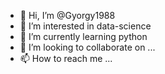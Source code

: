 - 👋 Hi, I’m @Gyorgy1988
- 👀 I’m interested in data-science
- 🌱 I’m currently learning python
- 💞️ I’m looking to collaborate on ...
- 📫 How to reach me ...

<!---
Gyorgy1988/Gyorgy1988 is a ✨ special ✨ repository because its `README.md` (this file) appears on your GitHub profile.
You can click the Preview link to take a look at your changes.
--->
